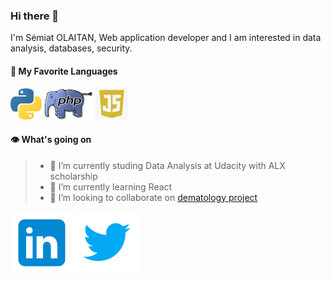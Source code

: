 ### Hi there 👋
I'm Sémiat OLAITAN, Web application developer and I am interested in data analysis, databases, security.

#### 🥰 My Favorite Languages

[![python](/images/python.jpeg)](#) 
[![php](/images/php.jpeg)](#) 
[![js](/images/js.png)](#)

#### 👁️ What's going on

>- 🔭 I’m currently studing Data Analysis at Udacity with ALX scholarship
>- 🌱 I’m currently learning React
>- 👯 I’m looking to collaborate on [dematology project](https://github.com/lamiye19/python-health-project-GLSIA/tree/dermatologie)

[![linkedIn](/images/linkedin.png)](https://www.linkedin.com/in/s%C3%A9miat-oy%C3%A9nik%C3%A8-ola%C3%AFtan-741717196/)
[![Twitter](/images/twitter.png)](https://www.twitter.com/Lamiye19_Dev/)

